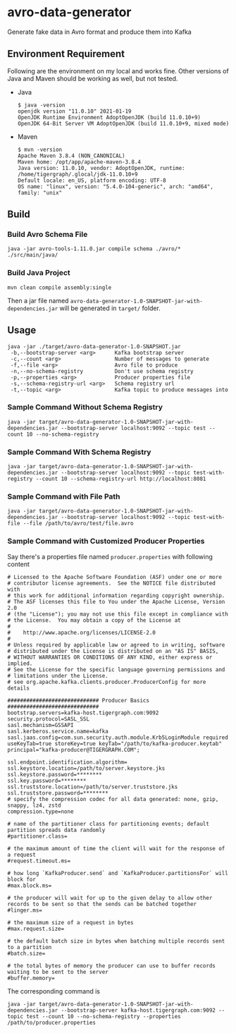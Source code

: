 # avro-data-generator
Generate fake data in Avro format and produce them into Kafka

## Environment Requirement
Following are the environment on my local and works fine. Other versions of Java and Maven should be working as well, but not tested.
* Java
  ```shell
  $ java -version
  openjdk version "11.0.10" 2021-01-19
  OpenJDK Runtime Environment AdoptOpenJDK (build 11.0.10+9)
  OpenJDK 64-Bit Server VM AdoptOpenJDK (build 11.0.10+9, mixed mode)
  ```
* Maven
  ```shell
  $ mvn -version
  Apache Maven 3.8.4 (NON_CANONICAL)
  Maven home: /opt/app/apache-maven-3.8.4
  Java version: 11.0.10, vendor: AdoptOpenJDK, runtime: /home/tigergraph/.glocal/jdk-11.0.10+9
  Default locale: en_US, platform encoding: UTF-8
  OS name: "linux", version: "5.4.0-104-generic", arch: "amd64", family: "unix"
  ```

## Build
### Build Avro Schema File
```shell
java -jar avro-tools-1.11.0.jar compile schema ./avro/* ./src/main/java/
```

### Build Java Project
```shell
mvn clean compile assembly:single
```
Then a jar file named `avro-data-generator-1.0-SNAPSHOT-jar-with-dependencies.jar` will be generated in `target/` folder.

## Usage
```shell
java -jar ./target/avro-data-generator-1.0-SNAPSHOT.jar
 -b,--bootstrap-server <arg>      Kafka bootstrap server
 -c,--count <arg>                 Number of messages to generate
 -f,--file <arg>                  Avro file to produce
 -n,--no-schema-registry          Don't use schema registry
 -p,--properties <arg>            Producer properties file
 -s,--schema-registry-url <arg>   Schema registry url
 -t,--topic <arg>                 Kafka topic to produce messages into
```

### Sample Command Without Schema Registry
```shell
java -jar target/avro-data-generator-1.0-SNAPSHOT-jar-with-dependencies.jar --bootstrap-server localhost:9092 --topic test --count 10 --no-schema-registry
```

### Sample Command With Schema Registry
```shell
java -jar target/avro-data-generator-1.0-SNAPSHOT-jar-with-dependencies.jar --bootstrap-server localhost:9092 --topic test-with-registry --count 10 --schema-registry-url http://localhost:8081
```

### Sample Command with File Path
```shell
java -jar target/avro-data-generator-1.0-SNAPSHOT-jar-with-dependencies.jar --bootstrap-server localhost:9092 --topic test-with-file --file /path/to/avro/test/file.avro
```

### Sample Command with Customized Producer Properties
Say there's a properties file named `producer.properties` with following content
```
# Licensed to the Apache Software Foundation (ASF) under one or more
# contributor license agreements.  See the NOTICE file distributed with
# this work for additional information regarding copyright ownership.
# The ASF licenses this file to You under the Apache License, Version 2.0
# (the "License"); you may not use this file except in compliance with
# the License.  You may obtain a copy of the License at
#
#    http://www.apache.org/licenses/LICENSE-2.0
#
# Unless required by applicable law or agreed to in writing, software
# distributed under the License is distributed on an "AS IS" BASIS,
# WITHOUT WARRANTIES OR CONDITIONS OF ANY KIND, either express or implied.
# See the License for the specific language governing permissions and
# limitations under the License.
# see org.apache.kafka.clients.producer.ProducerConfig for more details

############################# Producer Basics #############################
bootstrap.servers=kafka-host.tigergraph.com:9092
security.protocol=SASL_SSL
sasl.mechanism=GSSAPI
sasl.kerberos.service.name=kafka
sasl.jaas.config=com.sun.security.auth.module.Krb5LoginModule required useKeyTab=true storeKey=true keyTab="/path/to/kafka-producer.keytab" principal="kafka-producer@TIGERGRAPH.COM";

ssl.endpoint.identification.algorithm=
ssl.keystore.location=/path/to/server.keystore.jks
ssl.keystore.password=********
ssl.key.password=********
ssl.truststore.location=/path/to/server.truststore.jks
ssl.truststore.password=********
# specify the compression codec for all data generated: none, gzip, snappy, lz4, zstd
compression.type=none

# name of the partitioner class for partitioning events; default partition spreads data randomly
#partitioner.class=

# the maximum amount of time the client will wait for the response of a request
#request.timeout.ms=

# how long `KafkaProducer.send` and `KafkaProducer.partitionsFor` will block for
#max.block.ms=

# the producer will wait for up to the given delay to allow other records to be sent so that the sends can be batched together
#linger.ms=

# the maximum size of a request in bytes
#max.request.size=

# the default batch size in bytes when batching multiple records sent to a partition
#batch.size=

# the total bytes of memory the producer can use to buffer records waiting to be sent to the server
#buffer.memory=
```
The corresponding command is
```shell
java -jar target/avro-data-generator-1.0-SNAPSHOT-jar-with-dependencies.jar --bootstrap-server kafka-host.tigergraph.com:9092 --topic test --count 10 --no-schema-registry --properties /path/to/producer.properties
```

